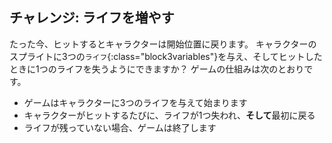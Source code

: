 ## チャレンジ: ライフを増やす

たった今、ヒットするとキャラクターは開始位置に戻ります。 キャラクターのスプライトに3つの`ライフ`{:class="block3variables"}を与え、そしてヒットしたときに1つのライフを失うようにできますか？ ゲームの仕組みは次のとおりです。

+ ゲームはキャラクターに3つのライフを与えて始まります
+ キャラクターがヒットするたびに、ライフが1つ失われ、**そして**最初に戻る
+ ライフが残っていない場合、ゲームは終了します